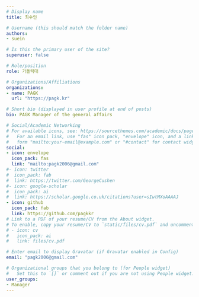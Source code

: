 ```yaml
---
# Display name
title: 최수인

# Username (this should match the folder name)
authors:
- suein

# Is this the primary user of the site?
superuser: false

# Role/position
role: 가톨릭대

# Organizations/Affiliations
organizations:
- name: PAGK
  url: "https://pagk.kr"

# Short bio (displayed in user profile at end of posts)
bio: PAGK Manager of the general affairs

# Social/Academic Networking
# For available icons, see: https://sourcethemes.com/academic/docs/page-builder/#icons
#   For an email link, use "fas" icon pack, "envelope" icon, and a link in the
#   form "mailto:your-email@example.com" or "#contact" for contact widget.
social:
- icon: envelope
  icon_pack: fas
  link: "mailto:pagk2006@gmail.com"
#- icon: twitter
#  icon_pack: fab
#  link: https://twitter.com/GeorgeCushen
#- icon: google-scholar
#  icon_pack: ai
#  link: https://scholar.google.co.uk/citations?user=sIwtMXoAAAAJ
- icon: github
  icon_pack: fab
  link: https://github.com/pagkkr
# Link to a PDF of your resume/CV from the About widget.
# To enable, copy your resume/CV to `static/files/cv.pdf` and uncomment the lines below.
# - icon: cv
#   icon_pack: ai
#   link: files/cv.pdf

# Enter email to display Gravatar (if Gravatar enabled in Config)
email: "pagk2006@gmail.com"

# Organizational groups that you belong to (for People widget)
#   Set this to `[]` or comment out if you are not using People widget.
user_groups:
- Manager
---
```

